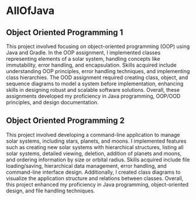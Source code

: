 # AllOfJava

## Object Oriented Programming 1
This project involved focusing on object-oriented programming (OOP) using Java and Gradle. In the OOP assignment, I implemented classes representing elements of a solar system, handling concepts like immutability, error handling, and encapsulation. Skills acquired include understanding OOP principles, error handling techniques, and implementing class hierarchies. The OOD assignment required creating class, object, and sequence diagrams to model a system before implementation, enhancing skills in designing robust and scalable software solutions. Overall, these assignments developed my proficiency in Java programming, OOP/OOD principles, and design documentation.

## Object Oriented Programming 2
This project involved developing a command-line application to manage solar systems, including stars, planets, and moons. I implemented features such as creating new solar systems with hierarchical structures, listing all solar systems, detailed viewing, deletion, addition of planets and moons, and ordering information by size or orbital radius. Skills acquired include file loading/saving, hierarchical data management, error handling, and command-line interface design. Additionally, I created class diagrams to visualize the application structure and relations between classes. Overall, this project enhanced my proficiency in Java programming, object-oriented design, and file handling techniques.